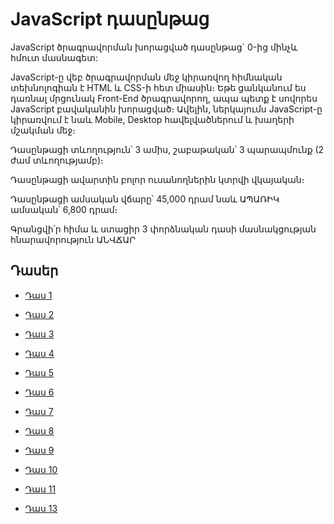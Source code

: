 # JavaScript դասընթաց

JavaScript ծրագրավորման խորացված դասընթաց` 0-ից մինչև հմուտ մասնագետ:

JavaScript-ը վեբ ծրագրավորման մեջ կիրառվող հիմնական տեխնոլոգիան է HTML և CSS-ի հետ միասին։ Եթե ցանկանում ես դառնալ մրցունակ Front-End ծրագրավորող, ապա պետք է սովորես JavaScript բավականին խորացված։
Ավելին, ներկայումս JavaScript-ը կիրառվում է նաև Mobile, Desktop հավելվածներում և խաղերի մշակման մեջ։

Դասընթացի տևողություն՝ 3 ամիս, շաբաթական՝ 3 պարապմունք (2 ժամ տևողությամբ)։

Դասընթացի ավարտին բոլոր ուսանողներին կտրվի վկայական։

Դասընթացի ամսական վճարը՝ 45,000 դրամ նաև ԱՊԱՌԻԿ ամսական՝ 6,800 դրամ։

Գրանցվի՛ր հիմա և ստացիր 3 փորձնական դասի մասնակցության հնարավորություն ԱՆՎՃԱՐ

## Դասեր

- [Դաս 1](https://github.com/devopshayk/smartcode-js-lessons/tree/main/Lesson1)


- [Դաս 2](https://github.com/devopshayk/smartcode-js-lessons/tree/main/Lesson2)


- [Դաս 3](https://github.com/devopshayk/smartcode-js-lessons/tree/main/Lesson3)


- [Դաս 4](https://github.com/devopshayk/smartcode-js-lessons/tree/main/Lesson4)


- [Դաս 5](https://github.com/devopshayk/smartcode-js-lessons/tree/main/Lesson5)


- [Դաս 6](https://github.com/devopshayk/smartcode-js-lessons/tree/main/Lesson6)


- [Դաս 7](https://github.com/devopshayk/smartcode-js-lessons/tree/main/Lesson7)


- [Դաս 8](https://github.com/devopshayk/smartcode-js-lessons/tree/main/Lesson8)


- [Դաս 9](https://github.com/devopshayk/smartcode-js-lessons/tree/main/Lesson9)


- [Դաս 10](https://github.com/devopshayk/smartcode-js-lessons/tree/main/Lesson10)


- [Դաս 11](https://github.com/devopshayk/smartcode-js-lessons/tree/main/Lesson11)


- [Դաս 13](https://github.com/devopshayk/smartcode-js-lessons/tree/main/Lesson13)